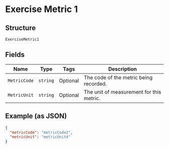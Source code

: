 
# Exercise Metric 1

## Structure

`ExerciseMetric1`

## Fields

| Name | Type | Tags | Description |
|  --- | --- | --- | --- |
| `MetricCode` | `string` | Optional | The code of the metric being recorded. |
| `MetricUnit` | `string` | Optional | The unit of measurement for this metric. |

## Example (as JSON)

```json
{
  "metricCode": "metricCode2",
  "metricUnit": "metricUnit4"
}
```


